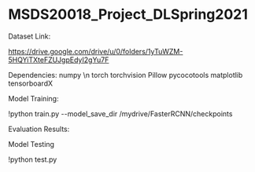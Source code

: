 # MSDS20018_Project_DLSpring2021

Dataset Link:

https://drive.google.com/drive/u/0/folders/1yTuWZM-5HQYiTXteFZUJgpEdyI2gYu7F

Dependencies:
numpy \n
torch
torchvision
Pillow
pycocotools
matplotlib
tensorboardX


Model Training:

!python train.py --model_save_dir /mydrive/FasterRCNN/checkpoints

Evaluation Results:




Model Testing

!python test.py



